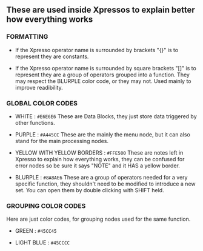 ## These are used inside Xpressos to explain better how everything works

### FORMATTING

- If the Xpresso operator name is surrounded by brackets "{}" is to represent they are constants.

- If the Xpresso operator name is surrounded by square brackets "[]" is to represent they are a group of operators grouped into a function. They may respect the BLURPLE color code, or they may not. Used mainly to improve readibility.

### GLOBAL COLOR CODES

- WHITE : `#E6E6E6`
These are Data Blocks, they just store data triggered by other functions.

- PURPLE : `#A445CC`
These are the mainly the menu node, but it can also stand for the main processing nodes.

- YELLOW WITH YELLOW BORDERS : `#FFE500`
These are notes left in Xpresso to explain how everything works, they can be confused for error nodes so be sure it says "NOTE" and it HAS a yellow border.

- BLURPLE : `#8A8AE6`
These are a group of operators needed for a very specific function, they shouldn't need to be modified to introduce a new set. You can open them by double clicking with SHIFT held.

### GROUPING COLOR CODES

Here are just color codes, for grouping nodes used for the same function.

- GREEN : `#45CC45`

- LIGHT BLUE : `#45CCCC`

